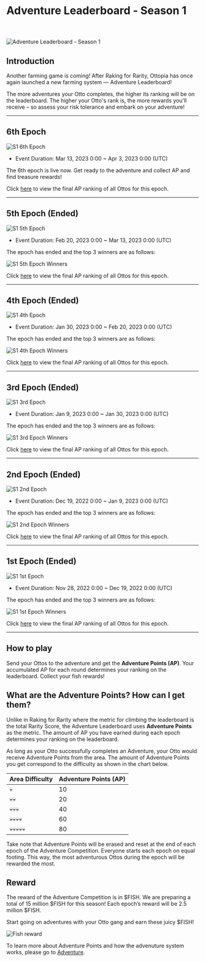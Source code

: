 # Adventure Leaderboard - Season 1

<header>
<meta property="og:title" content="Ottopia Whitepaper | Adventure Leaderboard - Season 1" />
<meta property="og:image" content="https://docs.ottopia.app/assets/images/1st-al-ogimage-7cff5b06bacecc1bd368a93cf650dd00.jpg" />
<meta property="og:description" content="Gather ‘round the stream, Otters! Season 1 of the Adventure Leaderboard is here, pack your bags and get ready to become the king of the adventure!" />
</header>

![Adventure Leaderboard - Season 1](img/1st-al-ogimage.jpg)

## Introduction

Another farming game is coming! After Raking for Rarity, Ottopia has once again launched a new farming system — Adventure Leaderboard! 

The more adventures your Otto completes, the higher its ranking will be on the leaderboard. The higher your Otto's rank is, the more rewards you'll receive – so assess your risk tolerance and embark on your adventure!

---

## 6th Epoch <a href="#6th-epoch" id="6th-epoch"></a>

![S1 6th Epoch](img/ap_s1_epoch6.jpg)

* Event Duration: Mar 13, 2023 0:00 ~ Apr 3, 2023 0:00 (UTC)

The 6th epoch is live now. Get ready to the adventure and collect AP and find treasure rewards!

Click [here](https://ottopia.app/leaderboard?adventure=1&epoch=16) to view the final AP ranking of all Ottos for this epoch.

---

## 5th Epoch (Ended) <a href="#5th-epoch" id="5th-epoch"></a>

![S1 5th Epoch](img/ap_s1_epoch5.jpg)

* Event Duration: Feb 20, 2023 0:00 ~ Mar 13, 2023 0:00 (UTC)

The epoch has ended and the top 3 winners are as follows:

![S1 5th Epoch Winners](img/ap_s1_winner5.jpg)

Click [here](https://ottopia.app/leaderboard?adventure=1&epoch=15) to view the final AP ranking of all Ottos for this epoch.

---

## 4th Epoch (Ended) <a href="#4th-epoch" id="4th-epoch"></a>

![S1 4th Epoch](img/ap_s1_epoch4.jpg)

* Event Duration: Jan 30, 2023 0:00 ~ Feb 20, 2023 0:00 (UTC)

The epoch has ended and the top 3 winners are as follows:

![S1 4th Epoch Winners](img/ap_s1_winner4.jpg)

Click [here](https://ottopia.app/leaderboard?adventure=1&epoch=14) to view the final AP ranking of all Ottos for this epoch.

---

## 3rd Epoch (Ended) <a href="#3rd-epoch" id="3rd-epoch"></a>

![S1 3rd Epoch](img/ap_s1_epoch3.jpg)

* Event Duration: Jan 9, 2023 0:00 ~ Jan 30, 2023 0:00 (UTC)

The epoch has ended and the top 3 winners are as follows:

![S1 3rd Epoch Winners](img/ap_s1_winner3.jpg)

Click [here](https://ottopia.app/leaderboard?adventure=1&epoch=13) to view the final AP ranking of all Ottos for this epoch.

---

## 2nd Epoch (Ended) <a href="#2nd-epoch" id="2nd-epoch"></a>

![S1 2nd Epoch](img/ap_s1_epoch2.jpg)

* Event Duration: Dec 19, 2022 0:00 ~ Jan 9, 2023 0:00 (UTC)

The epoch has ended and the top 3 winners are as follows:

![S1 2nd Epoch Winners](img/ap_s1_winner2.jpg)

Click [here](https://ottopia.app/leaderboard?adventure=1&epoch=12) to view the final AP ranking of all Ottos for this epoch.

---

## 1st Epoch (Ended) <a href="#1st-epoch" id="1st-epoch"></a>

![S1 1st Epoch](img/ap_s1_epoch1.jpg)

* Event Duration: Nov 28, 2022 0:00 ~ Dec 19, 2022 0:00 (UTC)

The epoch has ended and the top 3 winners are as follows:

![S1 1st Epoch Winners](img/ap_s1_winner1.jpg)

Click [here](https://ottopia.app/leaderboard?adventure=1&epoch=11) to view the final AP ranking of all Ottos for this epoch.

---

## How to play

Send your Ottos to the adventure and get the **Adventure Points (AP)**. 
Your accumulated AP for each round determines your ranking on the leaderboard.
Collect your fish rewards!

## What are the Adventure Points? How can I get them?

Unlike in Raking for Rarity where the metric for climbing the leaderboard is the total Rarity Score, the Adventure Leaderboard uses **Adventure Points** as the metric. The amount of AP you have earned during each epoch determines your ranking on the leaderboard. 

As long as your Otto successfully completes an Adventure, your Otto would receive Adventure Points from the area. The amount of Adventure Points you get correspond to the difficulty as shown in the chart below. 

| Area Difficulty | Adventure Points (AP) |
| --------------- | --------------------- |
| 💀              | 10                    |
| 💀💀            | 20                    |
| 💀💀💀          | 40                    |
| 💀💀💀💀        | 60                    |
| 💀💀💀💀💀      | 80                    |

Take note that Adventure Points will be erased and reset at the end of each epoch of the Adventure Competition. Everyone starts each epoch on equal footing. This way, the most adventurous Ottos during the epoch will be rewarded the most.

## Reward

The reward of the Adventure Competition is in $FISH. We are preparing a total of 15 million $FISH for this season! Each epoch’s reward will be 2.5 million $FISH.

Start going on adventures with your Otto gang and earn these juicy $FISH!

![Fish reward](./img/adventure_s1_rewards.jpg)


To learn more about Adventure Points and how the advenuture system works, please go to [Adventure](../gameplay/adventure#adventure-points-).